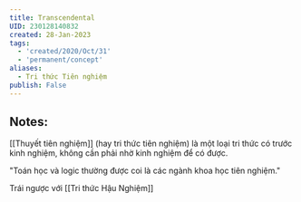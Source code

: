 ```yaml
---
title: Transcendental
UID: 230128140832
created: 28-Jan-2023
tags:
  - 'created/2020/Oct/31'
  - 'permanent/concept'
aliases:
  - Tri thức Tiên nghiệm
publish: False
---
```

## Notes:

[[Thuyết tiên nghiệm]] (hay tri thức tiên nghiệm) là một loại tri thức có trước kinh nghiệm, không cần phải nhờ kinh nghiệm để có được. 

"Toán học và logic thường được coi là các ngành khoa học tiên nghiệm." 

Trái ngược với [[Tri thức Hậu Nghiệm]]